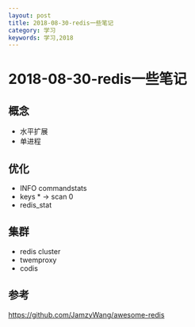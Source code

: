 ```yaml
---
layout: post
title: 2018-08-30-redis一些笔记
category: 学习
keywords: 学习,2018
---
```



# 2018-08-30-redis一些笔记


## 概念

+ 水平扩展
+ 单进程


## 优化

+ INFO commandstats
+ keys * -> scan 0 
+ redis_stat


## 集群

+ redis cluster
+ twemproxy
+ codis

## 参考

https://github.com/JamzyWang/awesome-redis
